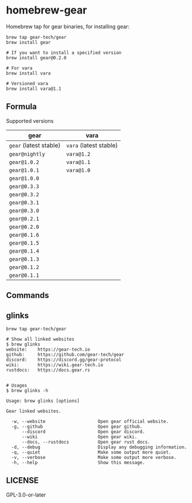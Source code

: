# homebrew-gear

Homebrew tap for gear binaries, for installing gear:

```
brew tap gear-tech/gear
brew install gear

# If you want to install a specified version
brew install gear@0.2.0

# For vara
brew install vara

# Versioned vara
brew install vara@1.1
```

## Formula

Supported versions

|          gear          |          vara          |
| ---------------------- | ---------------------- |
| `gear` (latest stable) | `vara` (latest stable) |
| `gear@nightly`         | `vara@1.2`             |
| `gear@1.0.2`           | `vara@1.1`             |
| `gear@1.0.1`           | `vara@1.0`             |
| `gear@1.0.0`           |                        |
| `gear@0.3.3`           |                        |
| `gear@0.3.2`           |                        |
| `gear@0.3.1`           |                        |
| `gear@0.3.0`           |                        |
| `gear@0.2.1`           |                        |
| `gear@0.2.0`           |                        |
| `gear@0.1.6`           |                        |
| `gear@0.1.5`           |                        |
| `gear@0.1.4`           |                        |
| `gear@0.1.3`           |                        |
| `gear@0.1.2`           |                        |
| `gear@0.1.1`           |                        |

## Commands

## glinks

```
brew tap gear-tech/gear

# Show all linked websites
$ brew glinks
website:    https://gear-tech.io
github:     https://github.com/gear-tech/gear
discord:    https://discord.gg/gear-protocol
wiki:       https://wiki.gear-tech.io
rustdocs:   https://docs.gear.rs


# Usages
$ brew glinks -h

Usage: brew glinks [options]

Gear linked websites.

  -w, --website                    Open gear official website.
  -g, --github                     Open gear github.
      --discord                    Open gear discord.
      --wiki                       Open gear wiki.
      --docs, --rustdocs           Open gear rust docs.
  -d, --debug                      Display any debugging information.
  -q, --quiet                      Make some output more quiet.
  -v, --verbose                    Make some output more verbose.
  -h, --help                       Show this message.
```

## LICENSE

GPL-3.0-or-later
